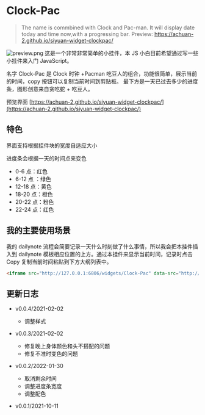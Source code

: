 # Clock-Pac

> The name is commbined with Clock and Pac-man.
> It will display date today and time now,with a progressing bar.
> Preview: https://achuan-2.github.io/siyuan-widget-clockpac/


![preview.png](https://cdn.jsdelivr.net/gh/Achuan-2/PicBed@pic/assets/README/20220309152529_2022-03-09.png)
这是一个非常非常简单的小挂件，本 JS 小白目前希望通过写一些小挂件来入门 JavaScript。

名字 Clock-Pac 是 Clock 时钟 +Pacman 吃豆人的组合，功能很简单，展示当前的时间，copy 按钮可以复制当前时间到剪贴板。
最下方是一天已过去多少的进度条，图形创意来自贪吃蛇 + 吃豆人。

预览界面 [https://achuan-2.github.io/siyuan-widget-clockpac/](https://achuan-2.github.io/siyuan-widget-clockpac/)

## 特色

界面支持根据挂件块的宽度自适应大小

进度条会根据一天的时间点来变色
* 0-6 点：红色
* 6-12 点 ：绿色
* 12-18 点：黄色
* 18-20 点：橙色
* 20-22 点：粉色
* 22-24 点：红色


## 我的主要使用场景

我的 dailynote 流程会简要记录一天什么时刻做了什么事情，所以我会把本挂件插入到 dailynote 模板相应位置的上方。通过本挂件来显示当前时间，记录时点击 Copy 复制当前时间粘贴到下方大纲列表中。

```markdown
<iframe src="http://127.0.0.1:6806/widgets/Clock-Pac" data-src="http://127.0.0.1:6806/widgets/Clock-Pac" data-subtype="widget" border="0" frameborder="no" framespacing="0" allowfullscreen="true"  style="display: flex;"></iframe>
```

## 更新日志

- v0.0.4/2021-02-02
  - 调整样式
- v0.0.3/2021-02-02
  - 修复晚上身体颜色和头不搭配的问题
  - 修复不准时变色的问题

- v0.0.2/2022-01-30
  - 取消剩余时间
  - 调整进度条宽度
  - 调整配色
- v0.0.1/2021-10-11